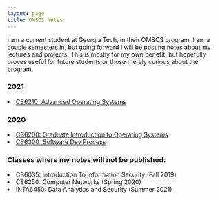 ```yaml
---
layout: page
title: OMSCS Notes
---
```


I am a current student at Georgia Tech, in their OMSCS program.  I am a couple semesters in, but going forward I will be posting
notes about my lectures and projects.  This is mostly for my own benefit, but hopefully proves useful for future students or those merely curious about
the program.

<section>
<h3>2021</h3>
<li>
<a href="{{ "/omscs_classes/AOS" | prepend: site.baseurl | append: ".html" | replace: '//', '/' }}">
    CS6210: Advanced Operating Systems
</a>
</li>
</section>

<section>
<h3>2020</h3>
<li>
<a href="{{ "/omscs_classes/GIOS" | prepend: site.baseurl | append: ".html" | replace: '//', '/' }}">
    CS6200: Graduate Introduction to Operating Systems
</a>
</li>

<li>
<a href="{{ "/omscs_classes/SDP" | prepend: site.baseurl | append: ".html" | replace: '//', '/' }}">
    CS6300: Software Dev Process
</a>
</li>
</section>

<section>
<h3>Classes where my notes will not be published:</h3>
<li>CS6035: Introduction To Information Security (Fall 2019)</li>
<li>CS6250: Computer Networks (Spring 2020)</li>
<li>INTA6450: Data Analytics and Security (Summer 2021)</li>
</section>